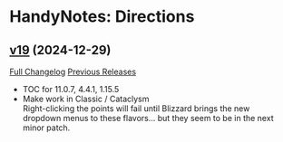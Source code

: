 # HandyNotes: Directions

## [v19](https://github.com/kemayo/wow-handynotes-directions/tree/v19) (2024-12-29)
[Full Changelog](https://github.com/kemayo/wow-handynotes-directions/compare/v18...v19) [Previous Releases](https://github.com/kemayo/wow-handynotes-directions/releases)

- TOC for 11.0.7, 4.4.1, 1.15.5  
- Make work in Classic / Cataclysm  
    Right-clicking the points will fail until Blizzard brings the new  
    dropdown menus to these flavors... but they seem to be in the next  
    minor patch.  
